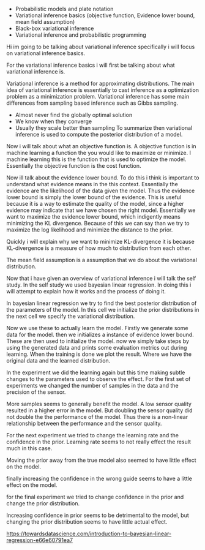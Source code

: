 -   Probabilistic models and plate notation
-   Variational inference basics (objective function, Evidence lower bound, mean field assumption)   
-   Black-box variational inference
-   Variational inference and probabilistic programming

Hi im going to be talking about variational inference specifically i will focus on variational inference basics. 

For the variational inference basics i will first be talking about what variational inference is.

Variational inference is a method for approximating  distributions. The main idea of variational inference is essentially to cast inference as a optimization problem as a minimization problem. Variational inference has some main differences from sampling based inference such as Gibbs sampling.
- Almost never find the globally optimal solution
- We know when they converge
- Usually they scale better than sampling
To summarize then variational inference is used to compute the posterior distribution of a model.

Now i will talk about what an objective function is.
A objective function is in machine learning a function the you would like to maximize or minimize. I machine learning this is the function that is used to optimize the model. Essentially the objective function is the cost function.

Now ill talk about the evidence lower bound. To do this i think is important to understand what evidence means in the this context. Essentially the evidence are the likelihood of the data given the model. Thus the evidence lower bound is simply the lower bound of the evidence. This is useful because it is a way to estimate the quality of the model, since a higher evidence may indicate that we have chosen the right model. Essentially we want to maximize the evidence lower bound, which indigently means minimizing the KL divergence. Because of this we can say than we try to maximize the log likelihood and minimize the distance to the prior.

Quickly i will explain why we want to minimize KL-divergence it is because KL-divergence is a measure of how much to distribution from each other.

The mean field assumption is a assumption that we do about the variational distribution.

Now that i have given an overview of variational inference i will talk the self study.
In the self study we used bayesian linear regression.
In doing this i will attempt to explain how it works and the process of doing it.

In bayesian linear regression we try to find the best posterior distribution of the parameters of the model.
In this cell we initialize the prior distributions in the next cell we specify the variational distribution.

Now we use these to actually learn the model.
Firstly we generate some data for the model.
then we initializes a instance of evidence lower bound.
These are then used to initialize the model.
now we simply take steps by using the generated data and prints some evaluation metrics out during learning.
When the training is done we plot the result. Where we have the original data and the learned distribution.

In the experiment we did the learning again but this time making subtle changes to the parameters used to observe the effect.
For the first set of experiments we changed the number of samples in the data and the precision of the sensor.

More samples seems to generally benefit the model. 
A low sensor quality resulted in a higher error in the model. But doubling the sensor quality did not double the the performance of the model.
Thus there is a non-linear relationship between the performance and the sensor quality.

For the next experiment we tried to change the learning rate and the confidence in the prior.
Learning rate seems to not really effect the result much in this case.

Moving the prior away from the true model also seemed to have little effect on the model.

finally increasing the confidence in the wrong guide seems to have a little effect on the model.

for the final experiment we tried to change confidence in the prior and change the prior distribution.

Increasing confidence in prior seems to be detrimental to the model,
but changing the prior distribution seems to have little actual effect.



https://towardsdatascience.com/introduction-to-bayesian-linear-regression-e66e60791ea7